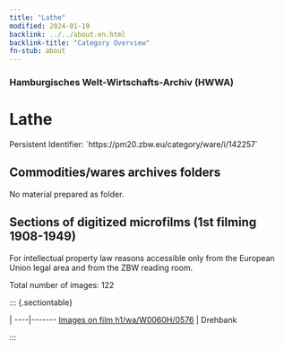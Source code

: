```yaml
---
title: "Lathe"
modified: 2024-01-19
backlink: ../../about.en.html
backlink-title: "Category Overview"
fn-stub: about
---
```


### Hamburgisches Welt-Wirtschafts-Archiv (HWWA)

# Lathe

<div class="hint">Persistent Identifier: `https://pm20.zbw.eu/category/ware/i/142257`</div>







## Commodities/wares archives folders





No material prepared as folder.



<a id="filmsections" />

## Sections of digitized microfilms (1st filming 1908-1949)

<p>For intellectual property law reasons accessible only from the European Union legal area and from the ZBW reading room.</p>



<p>Total number of images: 122</p>




::: {.sectiontable}

 | 
----|-------
<a class="btn" href="https://pm20.zbw.eu/film/h1/wa/W0060H/0576" rel="nofollow">Images on film h1/wa/W0060H/0576</a> | Drehbank


:::
















